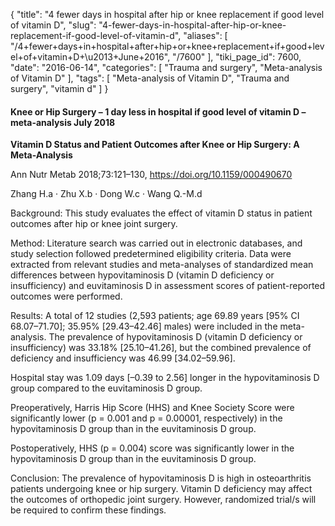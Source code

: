 {
    "title": "4 fewer days in hospital after hip or knee replacement if good level of vitamin D",
    "slug": "4-fewer-days-in-hospital-after-hip-or-knee-replacement-if-good-level-of-vitamin-d",
    "aliases": [
        "/4+fewer+days+in+hospital+after+hip+or+knee+replacement+if+good+level+of+vitamin+D+\u2013+June+2016",
        "/7600"
    ],
    "tiki_page_id": 7600,
    "date": "2016-06-14",
    "categories": [
        "Trauma and surgery",
        "Meta-analysis of Vitamin D"
    ],
    "tags": [
        "Meta-analysis of Vitamin D",
        "Trauma and surgery",
        "vitamin d"
    ]
}


#### Knee or Hip Surgery – 1 day less in hospital  if good level of vitamin D – meta-analysis July 2018

 **Vitamin D Status and Patient Outcomes after Knee or Hip Surgery: A Meta-Analysis** 

Ann Nutr Metab 2018;73:121–130, https://doi.org/10.1159/000490670

Zhang H.a · Zhu X.b · Dong W.c · Wang Q.-M.d 

Background: This study evaluates the effect of vitamin D status in patient outcomes after hip or knee joint surgery. 

Method: Literature search was carried out in electronic databases, and study selection followed predetermined eligibility criteria. Data were extracted from relevant studies and meta-analyses of standardized mean differences between hypovitaminosis D (vitamin D deficiency or insufficiency) and euvitaminosis D in assessment scores of patient-reported outcomes were performed. 

Results: A total of 12 studies (2,593 patients; age 69.89 years <span>[95% CI 68.07–71.70]</span>; 35.95% <span>[29.43–42.46]</span> males) were included in the meta-analysis. The prevalence of hypovitaminosis D (vitamin D deficiency or insufficiency) was 33.18% <span>[25.10–41.26]</span>, but the combined prevalence of deficiency and insufficiency was 46.99 <span>[34.02–59.96]</span>. 

Hospital stay was 1.09 days <span>[–0.39 to 2.56]</span> longer in the hypovitaminosis D group compared to the euvitaminosis D group. 

Preoperatively, Harris Hip Score (HHS) and Knee Society Score were significantly lower (p = 0.001 and p = 0.00001, respectively) in the hypovitaminosis D group than in the euvitaminosis D group. 

Postoperatively, HHS (p = 0.004) score was significantly lower in the hypovitaminosis D group than in the euvitaminosis D group. 

Conclusion: The prevalence of hypovitaminosis D is high in osteoarthritis patients undergoing knee or hip surgery. Vitamin D deficiency may affect the outcomes of orthopedic joint surgery. However, randomized trial/s will be required to confirm these findings.